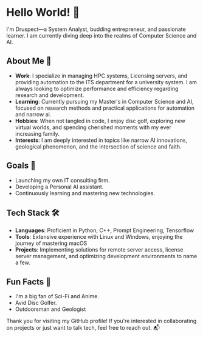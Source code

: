 # Hello World! 👋

I'm Druspect—a System Analyst, budding entrepreneur, and passionate learner. I am currently diving deep into the realms of Computer Science and AI.

## About Me 🚀

- **Work**: I specialize in managing HPC systems, Licensing servers, and providing automation to the ITS department for a university system. I am always looking to optimize performance and efficiency regarding research and development. 
- **Learning**: Currently pursuing my Master's in Computer Science and AI, focused on research methods and practical applications for automation and narrow ai.
- **Hobbies**: When not tangled in code, I enjoy disc golf, exploring new virtual worlds, and spending cherished moments with my ever increasing family.
- **Interests**: I am deeply interested in topics like narrow AI innovations, geological phenomenon, and the intersection of science and faith.

## Goals 🎯

- Launching my own IT consulting firm.
- Developing a Personal AI assistant.
- Continuously learning and mastering new technologies.

## Tech Stack 🛠️

- **Languages**: Proficient in Python, C++, Prompt Engineering, Tensorflow
- **Tools**: Extensive experience with Linux and Windows, enjoying the journey of mastering macOS
- **Projects**: Implementing solutions for remote server access, license server management, and optimizing development environments to name a few.

## Fun Facts 🌟

- I'm a big fan of Sci-Fi and Anime.
- Avid Disc Golfer.
- Outdoorsman and Geologist


Thank you for visiting my GitHub profile! If you're interested in collaborating on projects or just want to talk tech, feel free to reach out. 📬
